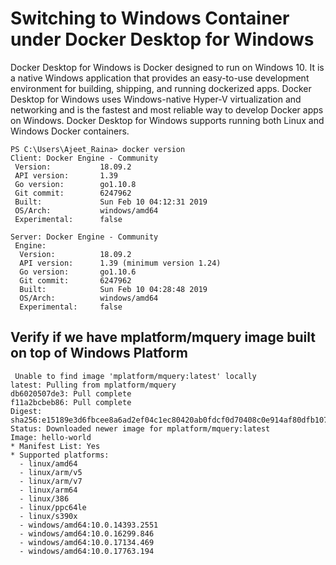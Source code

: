 # Switching to Windows Container under Docker Desktop for Windows

Docker Desktop for Windows is Docker designed to run on Windows 10. It is a native Windows application that provides an easy-to-use development environment for building, shipping, and running dockerized apps. Docker Desktop for Windows uses Windows-native Hyper-V virtualization and networking and is the fastest and most reliable way to develop Docker apps on Windows. 
Docker Desktop for Windows supports running both Linux and Windows Docker containers.

```
PS C:\Users\Ajeet_Raina> docker version
Client: Docker Engine - Community
 Version:           18.09.2
 API version:       1.39
 Go version:        go1.10.8
 Git commit:        6247962
 Built:             Sun Feb 10 04:12:31 2019
 OS/Arch:           windows/amd64
 Experimental:      false

Server: Docker Engine - Community
 Engine:
  Version:          18.09.2
  API version:      1.39 (minimum version 1.24)
  Go version:       go1.10.6
  Git commit:       6247962
  Built:            Sun Feb 10 04:28:48 2019
  OS/Arch:          windows/amd64
  Experimental:     false
  ```
  
 ## Verify if we have mplatform/mquery image built on top of Windows Platform
 
 ```
  Unable to find image 'mplatform/mquery:latest' locally
latest: Pulling from mplatform/mquery
db6020507de3: Pull complete
f11a2bcbeb86: Pull complete
Digest: sha256:e15189e3d6fbcee8a6ad2ef04c1ec80420ab0fdcf0d70408c0e914af80dfb107
Status: Downloaded newer image for mplatform/mquery:latest
Image: hello-world
 * Manifest List: Yes
 * Supported platforms:
   - linux/amd64
   - linux/arm/v5
   - linux/arm/v7
   - linux/arm64
   - linux/386
   - linux/ppc64le
   - linux/s390x
   - windows/amd64:10.0.14393.2551
   - windows/amd64:10.0.16299.846
   - windows/amd64:10.0.17134.469
   - windows/amd64:10.0.17763.194
```





  
